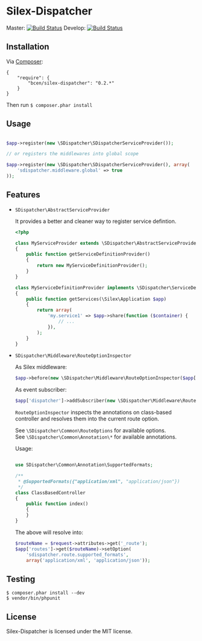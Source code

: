 Silex-Dispatcher
================

Master: [![Build Status](https://secure.travis-ci.org/bcen/silex-dispatcher.png?branch=master)](http://travis-ci.org/bcen/silex-dispatcher)
Develop: [![Build Status](https://secure.travis-ci.org/bcen/silex-dispatcher.png?branch=develop)](http://travis-ci.org/bcen/silex-dispatcher)


## Installation


Via [Composer](http://getcomposer.org/):

    {
        "require": {
            "bcen/silex-dispatcher": "0.2.*"
        }
    }

Then run ```$ composer.phar install```

## Usage

```php

$app->register(new \SDispatcher\SDispatcherServiceProvider());

// or registers the middlewares into global scope

$app->register(new \SDispatcher\SDispatcherServiceProvider(), array(
    'sdispatcher.middleware.global' => true
));

```

## Features

- `SDispatcher\AbstractServiceProvider`

    It provides a better and cleaner way to register service defintion.
    
    ```php
    <?php
    
    class MyServiceProvider extends \SDispatcher\AbstractServiceProvider
    {
        public function getServiceDefinitionProvider()
        {
            return new MyServiceDefinitionProvider();
        }
    }
    
    class MyServiceDefinitionProvider implements \SDispatcher\ServiceDefinitionProviderInterface
    {
        public function getServices(\Silex\Application $app)
        {
            return array(
                'my.service1' => $app->share(function ($container) {
                    // ...
                }),
            );
        }
    }
    
    ```
    
- `SDispatcher\Middleware\RouteOptionInspector`

    As Silex middleware:
    ```php
    $app->before(new \SDispatcher\Middleware\RouteOptionInspector($app['routes']));
    ```
    
    As event subscriber:
    ```php
    $app['dispatcher']->addSubscriber(new \SDispatcher\Middleware\RouteOptionInspector($app['routes']));
    ```
    
    `RouteOptionInspector` inspects the annotations on class-based controller and resolves them into the
    current route option.

    See `\SDispatcher\Common\RouteOptions` for available options.  
    See `\SDispatcher\Common\Annotation\*` for available annotations.
    
    Usage:
    
    ```php
    
    use SDispatcher\Common\Annotation\SupportedFormats;
    
    /**
     * @SupportedFormats({"application/xml", "application/json"})
     */
    class ClassBasedController
    {
        public function index()
        {
        }
    }
    
    ```
    
    The above will resolve into:

    ```php
    $routeName = $request->attributes->get('_route');
    $app['routes']->get($routeName)->setOption(
        'sdispatcher.route.supported_formats', 
        array('application/xml', 'application/json'));
    ```

## Testing


```
$ composer.phar install --dev
$ vendor/bin/phpunit
```

## License

Silex-Dispatcher is licensed under the MIT license.
